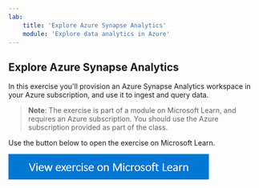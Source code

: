 ```yaml
---
lab:
    title: 'Explore Azure Synapse Analytics'
    module: 'Explore data analytics in Azure'
---
```


## Explore Azure Synapse Analytics

In this exercise you'll provision an Azure Synapse Analytics workspace in your Azure subscription, and use it to ingest and query data.

> **Note**: The exercise is part of a module on Microsoft Learn, and requires an Azure subscription. You should use the Azure subscription provided as part of the class.

Use the button below to open the exercise on Microsoft Learn.

[![View exercise on Microsoft Learn](./images/learn-button.png)](https://docs.microsoft.com/learn/modules/examine-components-of-modern-data-warehouse/5-exercise-azure-synapse#provision-an-azure-synapse-analytics-workspace)

